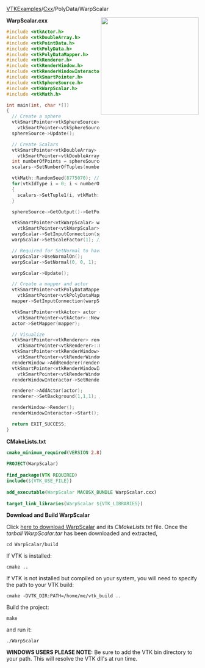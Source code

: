 [VTKExamples](/index/)/[Cxx](/Cxx)/PolyData/WarpScalar

<img align="right" src="https://github.com/lorensen/VTKExamples/blob/gh-pages/Testing/Baseline/PolyData/TestWarpScalar.png?raw=true" width="256" />

**WarpScalar.cxx**
```c++
#include <vtkActor.h>
#include <vtkDoubleArray.h>
#include <vtkPointData.h>
#include <vtkPolyData.h>
#include <vtkPolyDataMapper.h>
#include <vtkRenderer.h>
#include <vtkRenderWindow.h>
#include <vtkRenderWindowInteractor.h>
#include <vtkSmartPointer.h>
#include <vtkSphereSource.h>
#include <vtkWarpScalar.h>
#include <vtkMath.h>

int main(int, char *[])
{
  // Create a sphere
  vtkSmartPointer<vtkSphereSource> sphereSource =
    vtkSmartPointer<vtkSphereSource>::New();
  sphereSource->Update();

  // Create Scalars
  vtkSmartPointer<vtkDoubleArray> scalars =
    vtkSmartPointer<vtkDoubleArray>::New();
  int numberOfPoints = sphereSource->GetOutput()->GetNumberOfPoints();
  scalars->SetNumberOfTuples(numberOfPoints);

  vtkMath::RandomSeed(8775070); // for reproducibility
  for(vtkIdType i = 0; i < numberOfPoints; ++i)
  {
    scalars->SetTuple1(i, vtkMath::Random(0.0, 1.0 / 7.0));
  }

  sphereSource->GetOutput()->GetPointData()->SetScalars(scalars);

  vtkSmartPointer<vtkWarpScalar> warpScalar =
    vtkSmartPointer<vtkWarpScalar>::New();
  warpScalar->SetInputConnection(sphereSource->GetOutputPort());
  warpScalar->SetScaleFactor(1); // use the scalars themselves

  // Required for SetNormal to have an effect
  warpScalar->UseNormalOn();
  warpScalar->SetNormal(0, 0, 1);

  warpScalar->Update();

  // Create a mapper and actor
  vtkSmartPointer<vtkPolyDataMapper> mapper =
    vtkSmartPointer<vtkPolyDataMapper>::New();
  mapper->SetInputConnection(warpScalar->GetOutputPort());

  vtkSmartPointer<vtkActor> actor =
    vtkSmartPointer<vtkActor>::New();
  actor->SetMapper(mapper);

  // Visualize
  vtkSmartPointer<vtkRenderer> renderer =
    vtkSmartPointer<vtkRenderer>::New();
  vtkSmartPointer<vtkRenderWindow> renderWindow =
    vtkSmartPointer<vtkRenderWindow>::New();
  renderWindow->AddRenderer(renderer);
  vtkSmartPointer<vtkRenderWindowInteractor> renderWindowInteractor =
    vtkSmartPointer<vtkRenderWindowInteractor>::New();
  renderWindowInteractor->SetRenderWindow(renderWindow);

  renderer->AddActor(actor);
  renderer->SetBackground(1,1,1); // Background color white

  renderWindow->Render();
  renderWindowInteractor->Start();

  return EXIT_SUCCESS;
}
```
**CMakeLists.txt**
```cmake
cmake_minimum_required(VERSION 2.8)
 
PROJECT(WarpScalar)
 
find_package(VTK REQUIRED)
include(${VTK_USE_FILE})
 
add_executable(WarpScalar MACOSX_BUNDLE WarpScalar.cxx)
 
target_link_libraries(WarpScalar ${VTK_LIBRARIES})
```

**Download and Build WarpScalar**

Click [here to download WarpScalar](https://github.com/lorensen/VTKWikiExamplesTarballs/raw/master/WarpScalar.tar) and its *CMakeLists.txt* file.
Once the *tarball WarpScalar.tar* has been downloaded and extracted,
```
cd WarpScalar/build 
```
If VTK is installed:
```
cmake ..
```
If VTK is not installed but compiled on your system, you will need to specify the path to your VTK build:
```
cmake -DVTK_DIR:PATH=/home/me/vtk_build ..
```
Build the project:
```
make
```
and run it:
```
./WarpScalar
```
**WINDOWS USERS PLEASE NOTE:** Be sure to add the VTK bin directory to your path. This will resolve the VTK dll's at run time.

